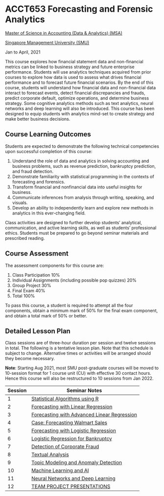# ACCT653 Forecasting and Forensic Analytics

[Master of Science in Accounting (Data & Analytics) (MSA)](https://accountancy.smu.edu.sg/master-accounting)

[Singapore Management University (SMU)](https://www.smu.edu.sg/)

Jan to April, 2021

This course explores how financial statement data and non-financial metrics can be linked to business strategy and future enterprise performance. Students will use analytics techniques acquired from prior courses to explore how data is used to assess what drives financial performance and to forecast future financial scenarios. By the end of this course, students will understand how financial data and non-financial data interact to forecast events, detect financial discrepancies and frauds, predict corporate default, optimize operations, and determine business strategy. Some cognitive analytics methods such as text analytics, neural networks and deep learning will also be introduced. This course has been designed to equip students with analytics mind-set to create strategy and make better business decisions.

## Course Learning Outcomes

Students are expected to demonstrate the following technical competencies upon successful completion of this course:
1.	Understand the role of data and analytics in solving accounting and business problems, such as revenue prediction, bankruptcy prediction, and fraud detection.
1.	Demonstrate familiarity with statistical programming in the contexts of forecasting and forensics.
1.	Transform financial and nonfinancial data into useful insights for business.
1.	Communicate inferences from analysis through writing, speaking, and visuals.
1.	Develop an ability to independently learn and explore new methods in analytics in this ever-changing field.

Class activities are designed to further develop students’ analytical, communication, and active learning skills, as well as students’ professional ethics. Students must be prepared to go beyond seminar materials and prescribed reading.

## Course Assessment

The assessment components for this course are:

1. Class Participation	10%
1. Individual Assignments (including possible pop quizzes)	20%
1. Group Project	30%
1. Final Exam	40%
1. Total	100%

To pass this course, a student is required to attempt all the four components, obtain a minimum mark of 50% for the final exam component, and obtain a total mark of 50% or better.


## Detailed Lesson Plan

Class sessions are of three-hour duration per session and twelve sessions in total. The following is a tentative lesson plan. Note that this schedule is subject to change. Alternative times or activities will be arranged should they become necessary.

**Note**: Starting Aug 2021, most SMU post-graduate courses will be moved to 10-session format for 1 course unit (CU) with effective 30 contact hours. Hence this course will also be restructured to 10 sessions from Jan 2022.

|   Session  | Seminar Notes |
|------------|------|
| 1 | [Statistical Algorithms using R](https://github.com/drdataking/msa-ffa-2021/blob/main/notes/Session_1s_opt.pdf) |
| 2 | [Forecasting with Linear Regression](https://github.com/drdataking/msa-ffa-2021/blob/main/notes/Session_2s_opt.pdf) |
| 3 | [Forecasting with Advanced Linear Regression](https://github.com/drdataking/msa-ffa-2021/blob/main/notes/Session_3s_opt.pdf) |
| 4 | [Case: Forecasting Walmart Sales](https://github.com/drdataking/msa-ffa-2021/blob/main/notes/Session_4s_Kaggle_opt.pdf) |
| 5 | [Forecasting with Logistic Regression](https://github.com/drdataking/msa-ffa-2021/blob/main/notes/Session_5s_opt.pdf) |
| 6 | [Logistic Regression for Bankruptcy](https://github.com/drdataking/msa-ffa-2021/blob/main/notes/Session_6s_opt.pdf) |
| 7 | [Detection of Corporate Fraud](https://github.com/drdataking/msa-ffa-2021/blob/main/notes/Session_7s_opt.pdf) |
| 8 | [Textual Analysis](https://github.com/drdataking/msa-ffa-2021/blob/main/notes/Session_8s_opt.pdf) |
| 9 | [Topic Modeling and Anomaly Detection](https://github.com/drdataking/msa-ffa-2021/blob/main/notes/Session_9s_opt.pdf) |
| 10 | [Machine Learning and AI](https://github.com/drdataking/msa-ffa-2021/blob/main/notes/Session_10s_opt.pdf) |
| 11 | [Neural Networks and Deep Learning](https://github.com/drdataking/msa-ffa-2021/blob/main/notes/Session_11s_opt.pdf) |
| 12 | [TEAM PROJECT PRESENTATIONS]() |


